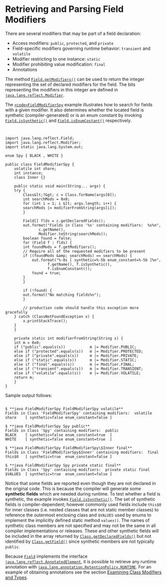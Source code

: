 
# Retrieving and Parsing Field Modifiers

There are several modifiers that may be part of a field declaration:

- Access modifiers: `public`, `protected`, and `private`
- Field-specific modifiers governing runtime behavior: `transient` and `volatile`
- Modifier restricting to one instance: `static`
- Modifier prohibiting value modification: `final`
- Annotations

The method 
[`Field.getModifiers()`](https://docs.oracle.com/javase/8/docs/api/java/lang/reflect/Field.html#getModifiers--) can be used to return the integer representing the set of declared modifiers for the field. The bits representing the modifiers in this integer are defined in 
[`java.lang.reflect.Modifier`](https://docs.oracle.com/javase/8/docs/api/java/lang/reflect/Modifier.html).

The 
[`<code>FieldModifierSpy`</code>](example/FieldModifierSpy.java) example illustrates how to search for fields with a given modifier. It also determines whether the located field is synthetic (compiler-generated) or is an enum constant by invoking 
[`Field.isSynthetic()`](https://docs.oracle.com/javase/8/docs/api/java/lang/reflect/Field.html#isSynthetic--) and 
[`Field.isEnumCostant()`](https://docs.oracle.com/javase/8/docs/api/java/lang/reflect/Field.html#isEnumConstant--) respectively.

```


import java.lang.reflect.Field;
import java.lang.reflect.Modifier;
import static java.lang.System.out;

enum Spy { BLACK , WHITE }

public class FieldModifierSpy {
    volatile int share;
    int instance;
    class Inner {}

    public static void main(String... args) {
	try {
	    Class&lt;?&gt; c = Class.forName(args[0]);
	    int searchMods = 0x0;
	    for (int i = 1; i &lt; args.length; i++) {
		searchMods |= modifierFromString(args[i]);
	    }

	    Field[] flds = c.getDeclaredFields();
	    out.format("Fields in Class '%s' containing modifiers:  %s%n",
		       c.getName(),
		       Modifier.toString(searchMods));
	    boolean found = false;
	    for (Field f : flds) {
		int foundMods = f.getModifiers();
		// Require all of the requested modifiers to be present
		if ((foundMods &amp; searchMods) == searchMods) {
		    out.format("%-8s [ synthetic=%-5b enum_constant=%-5b ]%n",
			       f.getName(), f.isSynthetic(),
			       f.isEnumConstant());
		    found = true;
		}
	    }

	    if (!found) {
		out.format("No matching fields%n");
	    }

        // production code should handle this exception more gracefully
	} catch (ClassNotFoundException x) {
	    x.printStackTrace();
	}
    }

    private static int modifierFromString(String s) {
	int m = 0x0;
	if ("public".equals(s))           m |= Modifier.PUBLIC;
	else if ("protected".equals(s))   m |= Modifier.PROTECTED;
	else if ("private".equals(s))     m |= Modifier.PRIVATE;
	else if ("static".equals(s))      m |= Modifier.STATIC;
	else if ("final".equals(s))       m |= Modifier.FINAL;
	else if ("transient".equals(s))   m |= Modifier.TRANSIENT;
	else if ("volatile".equals(s))    m |= Modifier.VOLATILE;
	return m;
    }
}

```

Sample output follows:

```

$ **java FieldModifierSpy FieldModifierSpy volatile**
Fields in Class 'FieldModifierSpy' containing modifiers:  volatile
share    [ synthetic=false enum_constant=false ]

$ **java FieldModifierSpy Spy public**
Fields in Class 'Spy' containing modifiers:  public
BLACK    [ synthetic=false enum_constant=true  ]
WHITE    [ synthetic=false enum_constant=true  ]

$ **java FieldModifierSpy FieldModifierSpy\$Inner final**
Fields in Class 'FieldModifierSpy$Inner' containing modifiers:  final
this$0   [ synthetic=true  enum_constant=false ]

$ **java FieldModifierSpy Spy private static final**
Fields in Class 'Spy' containing modifiers:  private static final
$VALUES  [ synthetic=true  enum_constant=false ]

```

Notice that some fields are reported even though they are not declared in the original code. This is because the compiler will generate some **synthetic fields** which are needed during runtime. To test whether a field is synthetic, the example invokes 
[`Field.isSynthetic()`](https://docs.oracle.com/javase/8/docs/api/java/lang/reflect/Field.html#isSynthetic--). The set of synthetic fields is compiler-dependent; however commonly used fields include `this$0` for inner classes (i.e. nested classes that are not static member classes) to reference the outermost enclosing class and `$VALUES` used by enums to implement the implicitly defined static method `values()`. The names of synthetic class members are not specified and may not be the same in all compiler implementations or releases. These and other synthetic fields will be included in the array returned by 
[`Class.getDeclaredFields()`](https://docs.oracle.com/javase/8/docs/api/java/lang/Class.html#getDeclaredFields--) but not identified by 
[`Class.getField()`](https://docs.oracle.com/javase/8/docs/api/java/lang/Class.html#getField-java.lang.String-) since synthetic members are not typically `public`.

Because 
[`Field`](https://docs.oracle.com/javase/8/docs/api/java/lang/reflect/Field.html) implements the interface 
[`java.lang.reflect.AnnotatedElement`](https://docs.oracle.com/javase/8/docs/api/java/lang/reflect/AnnotatedElement.html), it is possible to retrieve any runtime annotation with 
[`java.lang.annotation.RetentionPolicy.RUNTIME`](https://docs.oracle.com/javase/8/docs/api/java/lang/annotation/RetentionPolicy.html#RUNTIME). For an example of obtaining annotations see the section [Examining Class Modifiers and Types](../class/classModifiers.html).
